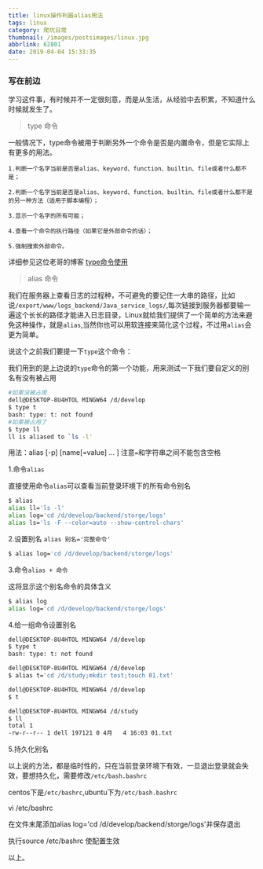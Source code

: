 ```yaml
---
title: linux操作利器alias用法
tags: linux
category: 爬坑日常
thumbnail: /images/postsimages/linux.jpg
abbrlink: 62801
date: 2019-04-04 15:33:35
---
```


### 写在前边

学习这件事，有时候并不一定很刻意，而是从生活，从经验中去积累，不知道什么时候就发生了。

> type 命令

 一般情况下，type命令被用于判断另外一个命令是否是内置命令，但是它实际上有更多的用法。

    1.判断一个名字当前是否是alias、keyword、function、builtin、file或者什么都不是；

    2.判断一个名字当前是否是alias、keyword、function、builtin、file或者什么都不是的另一种方法（适用于脚本编程）；

    3.显示一个名字的所有可能；

    4.查看一个命令的执行路径（如果它是外部命令的话）；

    5.强制搜索外部命令。
详细参见这位老哥的博客 [type命令使用](https://www.cnblogs.com/jxhd1/p/6699177.html)

> alias 命令

我们在服务器上查看日志的过程种，不可避免的要记住一大串的路径，比如说`/export/www/logs_backend/Java_service_logs/`,每次链接到服务器都要输一遍这个长长的路径才能进入日志目录，Linux就给我们提供了一个简单的方法来避免这种操作，就是`alias`,当然你也可以用软连接来简化这个过程，不过用`alias`会更为简单。

说这个之前我们要提一下`type`这个命令：

我们用到的是上边说的`type`命令的第一个功能，用来测试一下我们要自定义的别名有没有被占用

```bash
#如果没被占用
dell@DESKTOP-8U4HTOL MINGW64 /d/develop
$ type t
bash: type: t: not found
#如果被占用了
$ type ll
ll is aliased to `ls -l'
```


用法：alias [-p] [name[=value] ... ]    注意`=`和字符串之间不能包含空格

1.命令`alias`

直接使用命令`alias`可以查看当前登录环境下的所有命令别名

```bash
$ alias
alias ll='ls -l'
alias log='cd /d/develop/backend/storge/logs'
alias ls='ls -F --color=auto --show-control-chars'

```
2.设置别名 `alias 别名='完整命令'`

```bash
$ alias log='cd /d/develop/backend/storge/logs'
```

3.命令`alias + 命令`

这将显示这个别名命令的具体含义

```bash
$ alias log
alias log='cd /d/develop/backend/storge/logs'
```

4.给一组命令设置别名

```bash
dell@DESKTOP-8U4HTOL MINGW64 /d/develop
$ type t
bash: type: t: not found

dell@DESKTOP-8U4HTOL MINGW64 /d/develop
$ alias t='cd /d/study;mkdir test;touch 01.txt'

dell@DESKTOP-8U4HTOL MINGW64 /d/develop
$ t

dell@DESKTOP-8U4HTOL MINGW64 /d/study
$ ll
total 1
-rw-r--r-- 1 dell 197121 0 4月   4 16:03 01.txt

```

5.持久化别名

以上说的方法，都是临时性的，只在当前登录环境下有效，一旦退出登录就会失效，要想持久化，需要修改`/etc/bash.bashrc`


centos下是`/etc/bashrc`,ubuntu下为`/etc/bash.bashrc`

vi /etc/bashrc

在文件末尾添加alias log='cd /d/develop/backend/storge/logs'并保存退出

执行source /etc/bashrc  使配置生效

以上。
